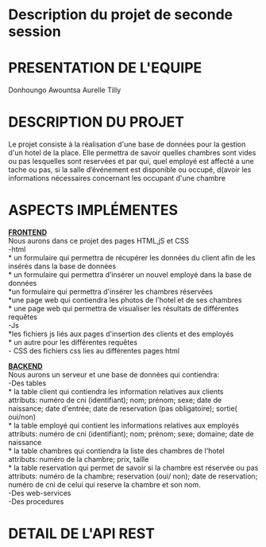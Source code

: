 <htmml>
     <head> 
         <h1> Description du projet de seconde session </h1>
     </head>
     <body>
         <h1> PRESENTATION DE L'EQUIPE </h1>
           <p> Donhoungo Awountsa Aurelle Tilly</p>
         <h1> DESCRIPTION DU PROJET </h1>
         <p>  
             Le projet consiste à la réalisation d'une base de données  pour la gestion d'un hotel de la place. Elle permettra 
             de savoir quelles chambres sont vides ou pas lesquelles sont reservées et par qui, quel employé est affecté a une tache ou pas, si la salle d’événement 
             est disponible ou occupé, d(avoir les informations nécessaires concernant les occupant d'une chambre
        </p>
        <h1>ASPECTS IMPLÉMENTES </h1>
        <p>
            <u><b> FRONTEND </b></u><br>
               Nous aurons dans ce projet des pages HTML,jS et CSS<br>
              -html<br>
                  * un formulaire qui permettra de récupérer les données du client afin de les insérés dans la base de données<br> 
                  * un formulaire qui permettra d’insérer un nouvel  employé dans la base  de données<br>
                  *un formulaire qui permettra d'insérer les chambres réservées  <br>
                  *une page web qui contiendra les photos de l'hotel et de ses chambres <br>
                  * une page web qui permettra de visualiser les résultats de différentes requêtes<br> 
              -Js<br>
                  *les fichiers js liés aux pages d'insertion des clients et des employés<br>
                  * un autre pour les différentes requêtes<br>
              - CSS des fichiers css lies au différentes pages html<br>
         </p>
         <p>
            <u><b> BACKEND </b></u><br>
              Nous aurons un serveur et  une base de données qui contiendra: <br>
                -Des tables <br>
                     * la table client qui contiendra les information relatives aux clients<br>
                         attributs:  numéro de cni (identifiant); nom; prénom; sexe; date de naissance; date d'entrée; date de 
                            reservation (pas obligatoire); sortie( oui/non)<br>
                     * la table employé qui contient les informations relatives aux employés<br>
                         attributs: numéro de cni (identifiant); nom; prénom; sexe; domaine; date de naissance<br>
                     * la table chambres qui contiendra la liste des chambres de l'hotel<br>
                         attributs: numéro de la chambre; prix, taille<br>
                     * la table reservation qui permet de savoir si la chambre est réservée ou pas<br>
                          attributs: numéro de la chambre; reservation (oui/ non); date de reservation; numéro de cni de celui 
                           qui reserve la chambre et son nom.<br>
               -Des web-services <br>
               -Des procedures<br>
         </p>     
         <h1> DETAIL DE L'API REST </h1>
     </body>
</html>
